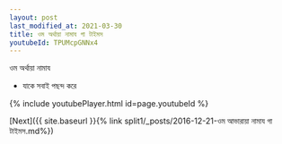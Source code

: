 ```yaml
---
layout: post
last_modified_at: 2021-03-30
title: ওম অর্থায়া নামায গা টাইমস
youtubeId: TPUMcpGNNx4
---
```

 
 
 ওম অর্থায়া নামায  
 
 -  যাকে সবাই পছন্দ করে 
 
  
 
  
 
 
 
 
 
 


{% include youtubePlayer.html id=page.youtubeId %}
 
[Next]({{ site.baseurl }}{% link  split1/_posts/2016-12-21-ওম আভারায়া নামায গা টাইমস.md%})
 
